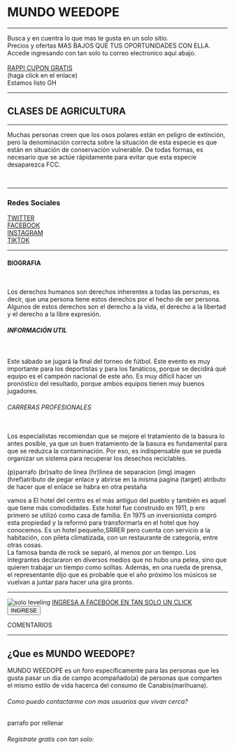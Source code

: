 <!DOCTYPE html>
<html lang="en">
<head>
    <meta charset="UTF-8">
    <meta http-equip="X-UA-Compatible" content="IE=edge">
    <meta name="wiewport" content="width=device-width, initial-scale=1.0">
    <title>YAKEDA</title>
    <link rel="stylesheet" href="estilos.css">
</head>
<body> 
    <div>
    <a>
        <h1> MUNDO WEEDOPE </h1>
        <hr>
          <p>Busca y en cuentra lo que mas te gusta en un solo sitio.<br>
          Precios y ofertas MAS BAJOS QUE TUS OPORTUNIDADES CON ELLA.<br> 
          Accede ingresando con tan solo tu correo electronico aqui abajo.<br>
          <a href="https://merchants.rappi.com/es-pe" "target="_blank"><br>RAPPI CUPON GRATIS</a><br>
       (haga click en el enlace)<br>
          Estamos listo GH</p>
      <div>
      <hr>
          <h2> CLASES DE AGRICULTURA </h2>
          <hr>
          <p> Muchas personas creen que los osos polares están en peligro de extinción, pero la denominación correcta sobre la situación de esta especie es que están en situación de conservación vulnerable. De todas formas, es necesario que se actúe rápidamente para evitar que esta especie desaparezca FCC.</p> <br> 
          <hr>
        <h3>Redes Sociales</h3>
        <a href="https://twitter.com/?lang=es" target="_blank">TWITTER</a><br>
        <a href="https://m.facebook.com/login/?locale=es_ES&refsrc=deprecated" target="_blank">FACEBOOK</a><br>
        <a href="https://www.instagram.com/" target="_blank">INSTAGRAM</a><br>
        <a href="https://www.tiktok.com/es/" target="_blank">TIKTOK</a><br>
        <hr>
      </div>
      </div>
<div>
    <h4> BIOGRAFIA </h4><br>
    <p>Los derechos humanos son derechos inherentes a todas las personas, es decir, que una persona tiene estos derechos por el hecho de ser persona. Algunos de estos derechos son el derecho a la vida, el derecho a la libertad y el derecho a la libre expresión.</p>
    <h5> INFORMACIÓN UTIL </h5><br>
    <p>Este sábado se jugará la final del torneo de fútbol. Este evento es muy importante para los deportistas y para los fanáticos, porque se decidirá qué equipo es el campeón nacional de este año. Es muy difícil hacer un pronóstico del resultado, porque ambos equipos tienen muy buenos jugadores.</p>
    <h6> CARRERAS PROFESIONALES </h6><br>
    Los especialistas recomiendan que se mejore el tratamiento de la basura lo antes posible, ya que un buen tratamiento de la basura es fundamental para que se reduzca la contaminación. Por eso, es indispensable que se pueda organizar un sistema para recuperar los desechos reciclables.</p>
</div>
    <p> (p)parrafo (br)salto de linea (hr)linea de separacion (img) imagen (href)atributo de pegar enlace y abrirse en la misma pagina (target) atributo de hacer que el enlace se habra en otra pestaña</a></p>
    <p> vamos a El hotel del centro es el más antiguo del pueblo y también es aquel que tiene más comodidades. Este hotel fue construido en 1911, p ero primero se utilizó como casa de familia. En 1975 un inversionista compró esta propiedad y la reformó para transformarla en el hotel que hoy conocemos. Es un hotel pequeño,SRRER pero cuenta con servicio a la habitación, con pileta climatizada, con un restaurante de categoría, entre otras cosas.<br>
     La famosa banda de rock se separó, al menos por un tiempo. Los integrantes declararon en diversos medios que no hubo una pelea, sino que quieren trabajar un tiempo como solitas. Además, en una rueda de prensa, el representante dijo que es probable que el año próximo los músicos se vuelvan a juntar para hacer una gira pronto.</p>
    <hr> 
    <img src="https://www.google.com/imgres?imgurl=https%3A%2F%2Fm.media-amazon.com%2Fimages%2FI%2F81OYRZEQG7L._AC_UF1000%2C1000_QL80_.jpg&tbnid=kHKYnyaW7FDDKM&vet=1&imgrefurl=https%3A%2F%2Fwww.amazon.es%2FSolo-Leveling-Vol-comic-Comic%2Fdp%2FB0CCNFZQ1L&docid=Squ4szgTweEK6M&w=697&h=1000&itg=1&source=sh%2Fx%2Fim%2Fm4%2F6&kgs=72c7498ea5e8cd27imgrc=OL0qZGwqtUrKuM&imgdii=kHKYnyaW7FDDKM" alt="solo leveling">
    <link> 
    <a href="https://m.facebook.com/login/?locale=es_ES&refsrc=deprecated" target="_blank">INGRESA A FACEBOOK EN TAN SOLO UN CLICK</a> 
    </br>
              <button>INGRESE</button>
     <p> COMENTARIOS </p>
 </body>
 <hr>
 <h2>¿Que es MUNDO WEEDOPE?</h2>
 <p>MUNDO WEEDOPE es un foro específicamente para las personas que les gusta pasar un dia de campo acompañado(a) de personas que comparten el mismo estilo de vida hacerca del consumo de Canabis(marihuana).
 <div>
 <h6>Como puedo contactarme con mas usuarios que vivan cerca?</h6>
 <p>parrafo por rellenar</p>




 </div>
 <h6>Registrate gratis con tan solo:</h6>
 </html>
